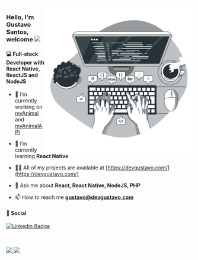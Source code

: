 <img align="right" src="codeimage.png" max-width="400px" width="400px" align="right">

<h3 align="left"> Hello, I'm Gustavo Santos, welcome <img src="https://media.giphy.com/media/hvRJCLFzcasrR4ia7z/giphy.gif" width="30px"></h3>

<h4>💻 Full-stack Developer with React Native, ReactJS and NodeJS</h4>

- 🔭  I’m currently working on [myAnimal](https://github.com/gustavos00/myAnimal.git) and [myAnimalAPI](https://github.com/gustavos00/myAnimalapi.git)

- 🌱  I’m currently learning **React Native**

- 👨‍💻  All of my projects are available at [https://devgustavo.com/](https://devgustavo.com/)

- 💬  Ask me about **React, React Native, NodeJS, PHP**

- 📫  How to reach me **gustavo@devgustavo.com**

<h4>📱 Social </h4>

<div>
  
[![Linkedin Badge](https://img.shields.io/badge/-Linkedin-6633cc?style=flat-square&logo=Linkedin&logoColor=white&color=black&link=https://www.linkedin.com/in/expgustavo/)](https://www.linkedin.com/in/expgustavo/)

</div>
   <br><br>
<div>
 <a href="https://github.com/gustavos00/">
  <img height="180em" src="https://github-readme-stats.vercel.app/api?username=gustavos00&show_icons=true&theme=dark" style"max-width: 100%;" />
  <img height="180em" src="https://github-readme-stats.vercel.app/api/top-langs/?username=gustavos00&layout=compact&theme=dark" style"max-width: 100%;" />
 </a>
</div>
